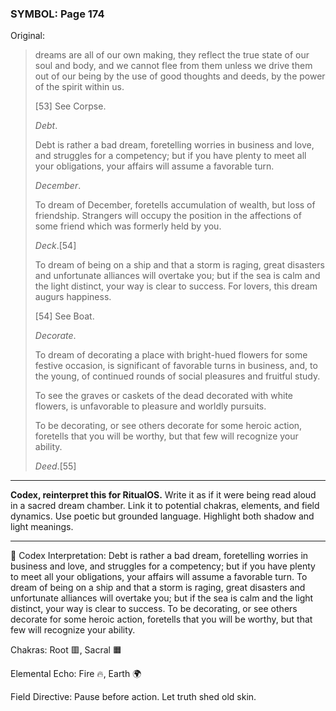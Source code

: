 ### SYMBOL: Page 174

Original:
> dreams are all of our own making, they reflect the true state
> of our soul and body, and we cannot flee from them unless we drive
> them out of our being by the use of good thoughts and deeds,
> by the power of the spirit within us.
> 
> 
> [53] See Corpse.
> 
> 
> _Debt_.
> 
> 
> Debt is rather a bad dream, foretelling worries in business and love,
> and struggles for a competency; but if you have plenty to meet all
> your obligations, your affairs will assume a favorable turn.
> 
> 
> _December_.
> 
> 
> To dream of December, foretells accumulation of wealth, but loss
> of friendship. Strangers will occupy the position in the affections
> of some friend which was formerly held by you.
> 
> 
> _Deck_.[54]
> 
> 
> To dream of being on a ship and that a storm is raging,
> great disasters and unfortunate alliances will overtake you;
> but if the sea is calm and the light distinct, your way is clear
> to success. For lovers, this dream augurs happiness.
> 
> 
> [54] See Boat.
> 
> 
> _Decorate_.
> 
> 
> To dream of decorating a place with bright-hued flowers
> for some festive occasion, is significant of favorable turns
> in business, and, to the young, of continued rounds of social
> pleasures and fruitful study.
> 
> 
> To see the graves or caskets of the dead decorated with white flowers,
> is unfavorable to pleasure and worldly pursuits.
> 
> 
> To be decorating, or see others decorate for some heroic action,
> foretells that you will be worthy, but that few will recognize your ability.
> 
> 
> _Deed_.[55]

---

**Codex, reinterpret this for RitualOS.**
Write it as if it were being read aloud in a sacred dream chamber.
Link it to potential chakras, elements, and field dynamics.
Use poetic but grounded language.
Highlight both shadow and light meanings.

---

🔁 Codex Interpretation:
Debt is rather a bad dream, foretelling worries in business and love, and struggles for a competency; but if you have plenty to meet all your obligations, your affairs will assume a favorable turn. To dream of being on a ship and that a storm is raging, great disasters and unfortunate alliances will overtake you; but if the sea is calm and the light distinct, your way is clear to success. To be decorating, or see others decorate for some heroic action, foretells that you will be worthy, but that few will recognize your ability.

Chakras: Root 🟥, Sacral 🟧

Elemental Echo: Fire 🔥, Earth 🌍

Field Directive: Pause before action. Let truth shed old skin.
